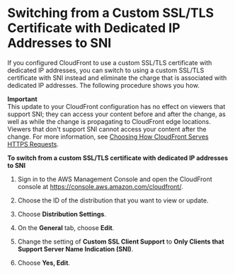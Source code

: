 # Switching from a Custom SSL/TLS Certificate with Dedicated IP Addresses to SNI<a name="cnames-and-https-switch-dedicated-to-sni"></a>

If you configured CloudFront to use a custom SSL/TLS certificate with dedicated IP addresses, you can switch to using a custom SSL/TLS certificate with SNI instead and eliminate the charge that is associated with dedicated IP addresses\. The following procedure shows you how\.

**Important**  
This update to your CloudFront configuration has no effect on viewers that support SNI; they can access your content before and after the change, as well as while the change is propagating to CloudFront edge locations\. Viewers that don't support SNI cannot access your content after the change\. For more information, see [Choosing How CloudFront Serves HTTPS Requests](cnames-https-dedicated-ip-or-sni.md)\. 

**To switch from a custom SSL/TLS certificate with dedicated IP addresses to SNI**

1. Sign in to the AWS Management Console and open the CloudFront console at [https://console\.aws\.amazon\.com/cloudfront/](https://console.aws.amazon.com/cloudfront/)\.

1. Choose the ID of the distribution that you want to view or update\.

1. Choose **Distribution Settings**\.

1. On the **General** tab, choose **Edit**\.

1. Change the setting of **Custom SSL Client Support** to **Only Clients that Support Server Name Indication \(SNI\)**\.

1. Choose **Yes, Edit**\.